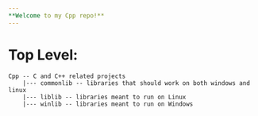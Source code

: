 ```yaml
---
**Welcome to my Cpp repo!**
---
```




Top Level:
==========
    Cpp -- C and C++ related projects
        |--- commonlib -- libraries that should work on both windows and linux
        |--- liblib -- libraries meant to run on Linux
        |--- winlib -- libraries meant to run on Windows


    



